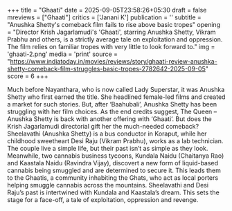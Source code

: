 +++
title = "Ghaati"
date = 2025-09-05T23:58:26+05:30
draft = false
mreviews = ["Ghaati"]
critics = ['Janani K']
publication = ''
subtitle = "Anushka Shetty's comeback film fails to rise above basic tropes"
opening = "Director Krish Jagarlamudi's 'Ghaati', starring Anushka Shetty, Vikram Prabhu and others, is a strictly average tale on exploitation and oppression. The film relies on familiar tropes with very little to look forward to."
img = 'ghaati-2.png'
media = 'print'
source = "https://www.indiatoday.in/movies/reviews/story/ghaati-review-anushka-shetty-comeback-film-struggles-basic-tropes-2782642-2025-09-05"
score = 6
+++

Much before Nayanthara, who is now called Lady Superstar, it was Anushka Shetty who first earned the title. She headlined female-led films and created a market for such stories. But, after ‘Baahubali’, Anushka Shetty has been struggling with her film choices. As the end credits suggest, The Queen – Anushka Shetty is back with another offering with ‘Ghaati’. But does the Krish Jagarlamudi directorial gift her the much-needed comeback? Sheelavathi (Anushka Shetty) is a bus conductor in Koraput, while her childhood sweetheart Desi Raju (Vikram Prabhu), works as a lab technician. The couple live a simple life, but their past isn’t as simple as they look. Meanwhile, two cannabis business tycoons, Kundala Naidu (Chaitanya Rao) and Kaastala Naidu (Ravindra Vijay), discovert a new form of liquid-based cannabis being smuggled and are determined to secure it. This leads them to the Ghaatis, a community inhabiting the Ghats, who act as local porters helping smuggle cannabis across the mountains. Sheelavathi and Desi Raju’s past is intertwined with Kundala and Kaastala’s dream. This sets the stage for a face-off, a tale of exploitation, oppression and revenge.
